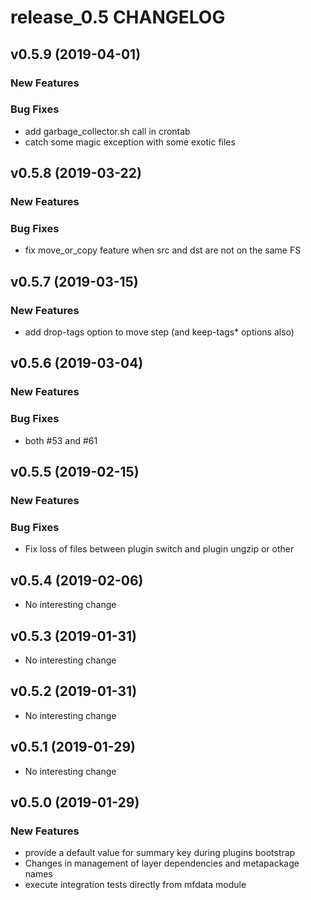 # release_0.5 CHANGELOG



## v0.5.9 (2019-04-01)

### New Features


### Bug Fixes
- add garbage_collector.sh call in crontab
- catch some magic exception with some exotic files





## v0.5.8 (2019-03-22)

### New Features


### Bug Fixes
- fix move_or_copy feature when src and dst are not on the same FS





## v0.5.7 (2019-03-15)

### New Features
- add drop-tags option to move step (and keep-tags* options also)






## v0.5.6 (2019-03-04)

### New Features


### Bug Fixes
- both #53 and #61





## v0.5.5 (2019-02-15)

### New Features


### Bug Fixes
- Fix loss of files between plugin switch and plugin ungzip or other





## v0.5.4 (2019-02-06)

- No interesting change


## v0.5.3 (2019-01-31)

- No interesting change


## v0.5.2 (2019-01-31)

- No interesting change


## v0.5.1 (2019-01-29)

- No interesting change


## v0.5.0 (2019-01-29)

### New Features
- provide a default value for summary key during plugins bootstrap
- Changes in management of layer dependencies and metapackage names
- execute integration tests directly from mfdata module






